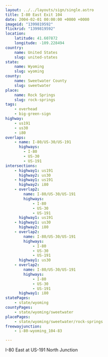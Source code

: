 ```yaml
---
layout: ../../layouts/sign/single.astro
title: I-80 East Exit 104
date: 2004-02-01 00:00:00 +0000 +0000
imageid: "1399819592"
flickrid: "1399819592"
location:
    latitude: 41.607872
    longitude: -109.228494
country:
    name: United States
    slug: united-states
state:
    name: Wyoming
    slug: wyoming
county:
    name: Sweetwater County
    slug: sweetwater
place:
    name: Rock Springs
    slug: rock-springs
tags:
    - overhead
    - big-green-sign
highway:
    - us191
    - us30
    - i80
overlaps:
    - name: I-80/US-30/US-191
      highways:
        - I-80
        - US-30
        - US-191
intersections:
    - highway1: us191
      highway2: us30
    - highway1: us191
      highway2: i80
    - overlap2:
        name: I-80/US-30/US-191
        highways:
            - I-80
            - US-30
            - US-191
      highway1: us191
    - highway1: us30
      highway2: i80
    - overlap2:
        name: I-80/US-30/US-191
        highways:
            - I-80
            - US-30
            - US-191
      highway1: us30
    - overlap2:
        name: I-80/US-30/US-191
        highways:
            - I-80
            - US-30
            - US-191
      highway1: i80
statePages:
    - state/wyoming
countyPages:
    - state/wyoming/sweetwater
placePages:
    - state/wyoming/sweetwater/rock-springs
freewayjunction:
    - i-80-wyoming_104-83

---
```

I-80 East at US-191 North Junction